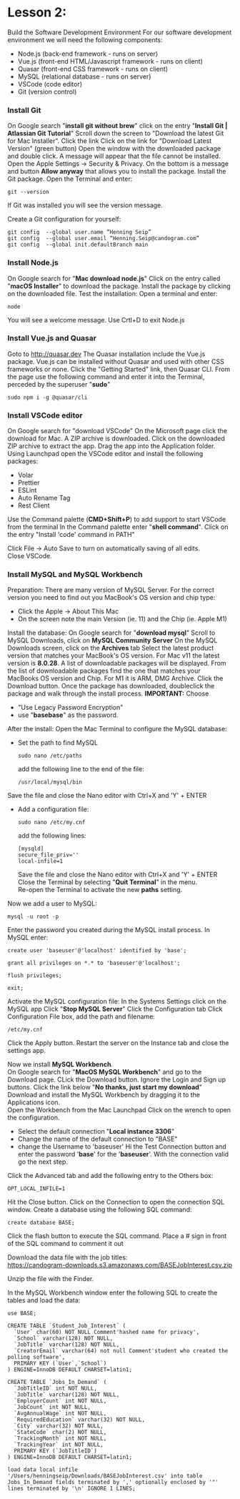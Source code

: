# Lesson 2: 
Build the Software Development Environment
For our software development environment we will need the following components:
- Node.js (back-end framework - runs on server)
- Vue.js (front-end HTML/Javascript framework - runs on client)
- Quasar (front-end CSS framework - runs on client)
- MySQL (relational database - runs on server)
- VSCode (code editor) 
- Git (version control)



### <a name="install-git"></a>Install Git
On Google search "**install git without brew**"
click on the entry "**Install Git | Atlassian Git Tutorial**"
Scroll down the screen to "Download the latest Git for Mac Installer". Click the link
Click on the link for "Download Latest Version" (green button)
Open the window with the downloaded package and double click. A message will appear that the file cannot be installed.
Open the Apple Settings -> Security & Privacy. On the bottom is a message and button **Allow anyway** that allows you to install the package.
Install the Git package.
Open the Terminal and enter:
```
git --version
```
If Git was installed you will see the version message.

Create a Git configuration for yourself:
```
git config  --global user.name “Henning Seip”
git config  --global user.email “Henning.Seip@candogram.com”
git config  --global init.defaultBranch main
```

### <a name="install-node"></a>Install Node.js
On Google search for "**Mac download node.js**"
Click on the entry called "**macOS Installer**" to download the package.
Install the package by clicking on the downloaded file.
Test the installation:
Open a terminal and enter:
```
node
```
You will see a welcome message. Use Crtl+D to exit Node.js


### <a name="install-vue"></a>Install Vue.js and Quasar
Goto to http://quasar.dev
The Quasar installation include the Vue.js package. Vue.js can be installed without Quasar and used with other CSS frameworks or none.
Click the "Getting Started" link, then Quasar CLI.
From the page use the following command and enter it into the Terminal, perceded by the superuser "**sudo**"
```
sudo npm i -g @quasar/cli
```

### <a name="install-vscode"></a>Install VSCode editor
On Google search for "download VSCode"
On the Microsoft page click the download for Mac. A ZIP archive is downloaded.
Click on the downloaded ZIP archive to extract the app. 
Drag the app into the Application folder.
Using Launchpad open the VSCode editor and install the following packages:
- Volar
- Prettier
- ESLint
- Auto Rename Tag
- Rest Client

Use the Command palette (**CMD+Shift+P**) to add support to start VSCode from the terminal
In the Command palette enter "**shell command**". Click on the entry "Install 'code' command in PATH"

Click File -> Auto Save to turn on automatically saving of all edits.  
Close VSCode.  


### <a name="install-mysql"></a>Install MySQL and MySQL Workbench
Preparation:
There are many version of MySQL Server. For the correct version you need to find out you MacBook's OS version and chip type:
- Click the Apple -> About This Mac
- On the screen note the main Version (ie. 11) and the Chip (ie. Apple M1)

Install the database:
On Google search for "**download mysql**"
Scroll to MySQL Downloads, click on **MySQL Community Server**
On the MySQL Downloads screen, click on the **Archives** tab
Select the latest product version that matches your MacBook's OS version. For Mac v11 the latest version is **8.0.28**. A list of downloadable packages will be displayed.
From the list of downloadable packages find the one that matches your MacBooks OS version and Chip. For M1 it is ARM, DMG Archive.
Click the Download button.
Once the package has downloaded, doubleclick the package and walk through the install process.
**IMPORTANT:** Choose
- "Use Legacy Password Encryption"
- use "**basebase**" as the password.

After the install:
Open the Mac Terminal to configure the MySQL database:
- Set the path to find MySQL
  ```
  sudo nano /etc/paths
  ```
  add the following line to the end of the file:
  ```
  /usr/local/mysql/bin
  ```
Save the file and close the Nano editor with Ctrl+X and 'Y' + ENTER

- Add a configuration file:
  ```
  sudo nano /etc/my.cnf
  ```
  add the following lines:
  ```
  [mysqld]
  secure_file_priv=''
  local-infile=1
  ```
  Save the file and close the Nano editor with Ctrl+X and 'Y' + ENTER
  Close the Terminal by selecting "**Quit Terminal**" in the menu.  
  Re-open the Terminal to activate the new **paths** setting.

Now we add a user to MySQL:
```
mysql -u root -p
```
Enter the password you created during the MySQL install process.
In MySQL enter:
```
create user 'baseuser'@'localhost' identified by 'base';

grant all privileges on *.* to 'baseuser'@'localhost';

flush privileges;

exit;
```

Activate the MySQL configuration file:
In the Systems Settings click on the MySQL app
Click "**Stop MySQL Server**"
Click the Configuration tab
Click Configuration File box, add the path and filename:
```
/etc/my.cnf
```
Click the Apply button.
Restart the server on the Instance tab and close the settings app.

Now we install **MySQL Workbench**.  
On Google search for "**MacOS MySQL Workbench**" and go to the Download page.
CLick the Download button. Ignore the Login and Sign up buttons. Click the link below "**No thanks, just start my download**"
Download and install the MySQL Workbench by dragging it to the Applications icon.  
Open the Workbench from the Mac Launchpad
Click on the wrench to open the configuration.  
- Select the default connection "**Local instance 3306**"
- Change the name of the default connection to "BASE"
- change the Username to 'baseuser'
Hi the Test Connection button and enter the password '**base**' for the '**baseuser**'. With the connection valid go the next step.

Click the Advanced tab and add the following entry to the Others box:
```
OPT_LOCAL_INFILE=1
```
Hit the Close button.
Click on the Connection to open the connection SQL window. Create a database using the following SQL command:
```
create database BASE;
```
Click the flash button to execute the SQL command. 
Place a # sign in front of the SQL command to comment it out

Download the data file with the job titles:  
https://candogram-downloads.s3.amazonaws.com/BASEJobInterest.csv.zip  

Unzip the file with the Finder.

In the MySQL Workbench window enter the following SQL to create the tables and load the data:
```
use BASE;

CREATE TABLE `Student_Job_Interest` (
  `User` char(60) NOT NULL Comment'hashed name for privacy',
  `School` varchar(128) NOT NULL,
  `JobTitle` varchar(128) NOT NULL,
  `CreatorEmail` varchar(64) not null Comment'student who created the polling software',
  PRIMARY KEY (`User`,`School`)
) ENGINE=InnoDB DEFAULT CHARSET=latin1;

CREATE TABLE `Jobs_In_Demand` (
  `JobTitleID` int NOT NULL,
  `JobTitle` varchar(128) NOT NULL,
  `EmployerCount` int NOT NULL,
  `JobCount` int NOT NULL,
  `AvgAnnualWage` int NOT NULL,
  `RequiredEducation` varchar(32) NOT NULL,  
  `City` varchar(32) NOT NULL,
  `StateCode` char(2) NOT NULL,
  `TrackingMonth` int NOT NULL,
  `TrackingYear` int NOT NULL,
  PRIMARY KEY (`JobTitleID`)
) ENGINE=InnoDB DEFAULT CHARSET=latin1;

load data local infile '/Users/henningseip/Downloads/BASEJobInterest.csv' into table Jobs_In_Demand fields terminated by ',' optionally enclosed by '"' lines terminated by '\n' IGNORE 1 LINES;
```






